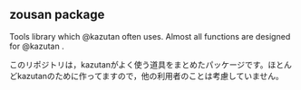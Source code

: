 ## zousan package

Tools library which @kazutan often uses. Almost all functions are
designed for @kazutan .

このリポジトリは，kazutanがよく使う道具をまとめたパッケージです。ほとんどkazutanのために作ってますので，他の利用者のことは考慮していません。

